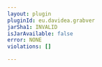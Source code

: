 ```yaml
---
layout: plugin
pluginId: eu.davidea.grabver
jarSha1: INVALID
isJarAvailable: false
error: NONE
violations: []

---
```

